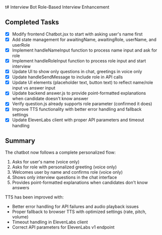 t# Interview Bot Role-Based Interview Enhancement

## Completed Tasks

- [x] Modify frontend Chatbot.jsx to start with asking user's name first
- [x] Add state management for awaitingName, awaitingRole, userName, and userRole
- [x] Implement handleNameInput function to process name input and ask for role
- [x] Implement handleRoleInput function to process role input and start interview
- [x] Update UI to show only questions in chat, greetings in voice only
- [x] Update handleSendMessage to include role in API calls
- [x] Update UI elements (placeholder text, button text) to reflect name/role input vs answer input
- [x] Update backend answer.js to provide point-formatted explanations when candidate doesn't know answer
- [x] Verify question.js already supports role parameter (confirmed it does)
- [x] Improve TTS functionality with better error handling and fallback settings
- [x] Update ElevenLabs client with proper API parameters and timeout handling

## Summary

The chatbot now follows a complete personalized flow:
1. Asks for user's name (voice only)
2. Asks for role with personalized greeting (voice only)
3. Welcomes user by name and confirms role (voice only)
4. Shows only interview questions in the chat interface
5. Provides point-formatted explanations when candidates don't know answers

TTS has been improved with:
- Better error handling for API failures and audio playback issues
- Proper fallback to browser TTS with optimized settings (rate, pitch, volume)
- Timeout handling in ElevenLabs client
- Correct API parameters for ElevenLabs v1 endpoint
